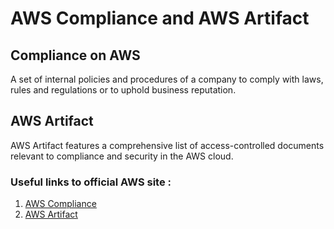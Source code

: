# AWS Compliance and AWS Artifact

## Compliance on AWS

A set of internal policies and procedures of a company to comply with laws, rules and regulations or to uphold business reputation.

## AWS Artifact

AWS Artifact features a comprehensive list of access-controlled documents relevant to compliance and security in the AWS cloud.

### Useful links to official AWS site :

1. [AWS Compliance](https://aws.amazon.com/compliance/)
2. [AWS Artifact](https://aws.amazon.com/artifact/)